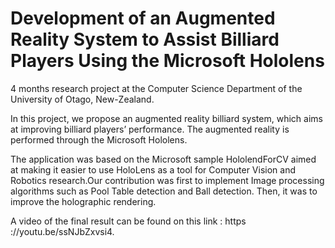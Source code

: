 # Development of an Augmented Reality System to Assist Billiard Players Using the Microsoft Hololens

4 months research project at the Computer Science Department of the University of Otago, New-Zealand. 

In this project, we propose an augmented reality billiard system, which aims at improving
billiard players’ performance. The augmented reality is performed through the Microsoft
Hololens.

The application was based on the Microsoft sample HololendForCV aimed at making it easier to use HoloLens
as a tool for Computer Vision and Robotics research.Our contribution was first to implement Image processing algorithms such as Pool Table detection and
Ball detection. Then, it was to improve the holographic rendering.

A video of the final result can be found on this link : https ://youtu.be/ssNJbZxvsi4.


